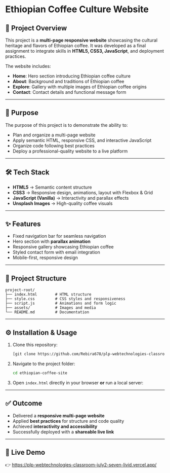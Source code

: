 # Ethiopian Coffee Culture Website

## 📖 Project Overview

This project is a **multi-page responsive website** showcasing the cultural heritage and flavors of Ethiopian coffee. It was developed as a final assignment to integrate skills in **HTML5, CSS3, JavaScript**, and deployment practices.

The website includes:

* **Home**: Hero section introducing Ethiopian coffee culture
* **About**: Background and traditions of Ethiopian coffee
* **Explore**: Gallery with multiple images of Ethiopian coffee origins
* **Contact**: Contact details and functional message form

---

## 🎯 Purpose

The purpose of this project is to demonstrate the ability to:

* Plan and organize a multi-page website
* Apply semantic HTML, responsive CSS, and interactive JavaScript
* Organize code following best practices
* Deploy a professional-quality website to a live platform

---

## 🛠️ Tech Stack

* **HTML5** → Semantic content structure
* **CSS3** → Responsive design, animations, layout with Flexbox & Grid
* **JavaScript (Vanilla)** → Interactivity and parallax effects
* **Unsplash Images** → High-quality coffee visuals

---

## ✨ Features

* Fixed navigation bar for seamless navigation
* Hero section with **parallax animation**
* Responsive gallery showcasing Ethiopian coffee
* Styled contact form with email integration
* Mobile-first, responsive design

---

## 📂 Project Structure

```
project-root/
├── index.html        # HTML structure
├── style.css         # CSS styles and responsiveness
├── script.js         # Animations and form logic
├── assets/           # Images and media
└── README.md         # Documentation
```

---

## ⚙️ Installation & Usage

1. Clone this repository:

   ```bash
   [git clone https://github.com/Rebira678/plp-webtechnologies-classroom-july2025-july-2025-final-project-and-deployment-Final-Project-and-Depl]
   ```
2. Navigate to the project folder:

   ```bash
   cd ethiopian-coffee-site
   ```
3. Open `index.html` directly in your browser **or** run a local server:

---

## ✅ Outcome

* Delivered a **responsive multi-page website**
* Applied **best practices** for structure and code quality
* Achieved **interactivity and accessibility**
* Successfully deployed with a **shareable live link**

---

## 🔗 Live Demo

👉 https://plp-webtechnologies-classroom-july2-seven-livid.vercel.app/
